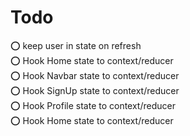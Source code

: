 # Todo
⭕ keep user in state on refresh<br>
⭕ Hook Home state to context/reducer<br>
⭕ Hook Navbar state to context/reducer<br>
⭕ Hook SignUp state to context/reducer<br>
⭕ Hook Profile state to context/reducer<br>
⭕ Hook Home state to context/reducer<br>